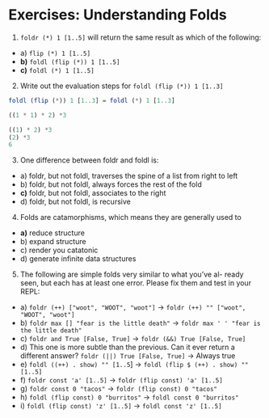 # Exercises: Understanding Folds

1. `foldr (*) 1 [1..5]` will return the same result as which of the following:

* a) `flip (*) 1 [1..5]`
* **b)** `foldl (flip (*)) 1 [1..5]`
* **c)** `foldl (*) 1 [1..5]`

2. Write out the evaluation steps for `foldl (flip (*)) 1 [1..3]`

```haskell
foldl (flip (*)) 1 [1..3] = foldl (*) 1 [1..3]

((1 * 1) * 2) *3

((1) * 2) *3
(2) *3
6

```

3. One difference between foldr and foldl is:

* a) foldr, but not foldl, traverses the spine of a list from right
to left
* b) foldr, but not foldl, always forces the rest of the fold
* **c)** foldr, but not foldl, associates to the right
* d) foldr, but not foldl, is recursive


4. Folds are catamorphisms, which means they are generally used to
* **a)** reduce structure
* b) expand structure
* c) render you catatonic
* d) generate infinite data structures


5. The following are simple folds very similar to what you’ve al- ready seen, but each has at least one error. Please fix them and test in your REPL:
* a) `foldr (++) ["woot", "WOOT", "woot"]` -> `foldr (++) "" ["woot", "WOOT", "woot"]`
* b) `foldr max [] "fear is the little death"` -> `foldr max ' ' "fear is the little death"`
* c) `foldr and True [False, True]` -> `foldr (&&) True [False, True]`
* d) This one is more subtle than the previous. Can it ever return a different answer? 
`foldr (||) True [False, True]` -> Always true
* e) `foldl ((++) . show) "" [1..5`] -> `foldl (flip $ (++) . show) "" [1..5]`
* f) `foldr const 'a' [1..5]` -> ``foldr (flip const) 'a' [1..5]``
* g) `foldr const 0 "tacos"` -> ``foldr (flip const) 0 "tacos"``
* h) `foldl (flip const) 0 "burritos"` -> `foldl const 0 "burritos"`
* i) `foldl (flip const) 'z' [1..5]` -> `foldl const 'z' [1..5]`










